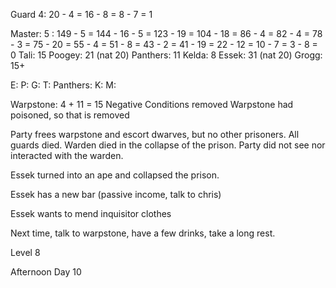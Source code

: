 Guard 4: 20 - 4 = 16 - 8 = 8 - 7 = 1

Master: 5 : 149 - 5 = 144 - 16 - 5 = 123 - 19 = 104 - 18 = 86 - 4 = 82 - 4 = 78 - 3 = 75 - 20 = 55 - 4 = 51 - 8 = 43 - 2 = 41 - 19 = 22 - 12 = 10 - 7 = 3 - 8 = 0
Tali: 15
Poogey: 21 (nat 20)
Panthers: 11
Kelda: 8
Essek: 31 (nat 20)
Grogg: 15+

E:
P:
G:
T:
Panthers:
K:
M:

Warpstone: 4 + 11 = 15
Negative Conditions removed
Warpstone had poisoned, so that is removed

Party frees warpstone and escort dwarves, but no other prisoners. All guards died. Warden died in the collapse of the prison. Party did not see nor interacted with the warden.

Essek turned into an ape and collapsed the prison.

Essek has a new bar (passive income, talk to chris)

Essek wants to mend inquisitor clothes

Next time, talk to warpstone, have a few drinks, take a long rest.

Level 8

Afternoon Day 10